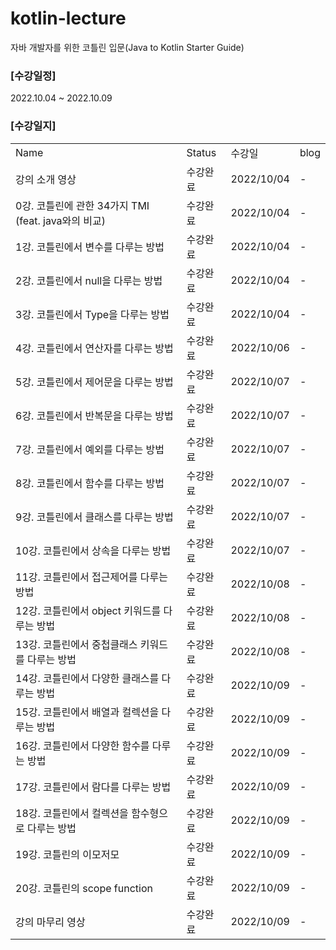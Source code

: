 # kotlin-lecture
자바 개발자를 위한 코틀린 입문(Java to Kotlin Starter Guide)

### [수강일정]
2022.10.04 ~ 2022.10.09

### [수강일지]
| | | | |
|-|-|-|-|
|Name|Status|수강일|blog|
|강의 소개 영상|수강완료|2022/10/04|-|
|0강. 코틀린에 관한 34가지 TMI (feat. java와의 비교)|수강완료|2022/10/04|-|
|1강. 코틀린에서 변수를 다루는 방법|수강완료|2022/10/04|-|
|2강. 코틀린에서 null을 다루는 방법|수강완료|2022/10/04|-|
|3강. 코틀린에서 Type을 다루는 방법|수강완료|2022/10/04|-|
|4강. 코틀린에서 연산자를 다루는 방법|수강완료|2022/10/06|-|
|5강. 코틀린에서 제어문을 다루는 방법|수강완료|2022/10/07|-|
|6강. 코틀린에서 반복문을 다루는 방법|수강완료|2022/10/07|-|
|7강. 코틀린에서 예외를 다루는 방법|수강완료|2022/10/07|-|
|8강. 코틀린에서 함수를 다루는 방법|수강완료|2022/10/07|-|
|9강. 코틀린에서 클래스를 다루는 방법|수강완료|2022/10/07|-|
|10강. 코틀린에서 상속을 다루는 방법|수강완료|2022/10/07|-|
|11강. 코틀린에서 접근제어를 다루는 방법|수강완료|2022/10/08|-|
|12강. 코틀린에서 object 키워드를 다루는 방법|수강완료|2022/10/08|-|
|13강. 코틀린에서 중첩클래스 키워드를 다루는 방법|수강완료|2022/10/08|-|
|14강. 코틀린에서 다양한 클래스를 다루는 방법|수강완료|2022/10/09|-|
|15강. 코틀린에서 배열과 컬렉션을 다루는 방법|수강완료|2022/10/09|-|
|16강. 코틀린에서 다양한 함수를 다루는 방법|수강완료|2022/10/09|-|
|17강. 코틀린에서 람다를 다루는 방법|수강완료|2022/10/09|-|
|18강. 코틀린에서 컬렉션을 함수형으로 다루는 방법|수강완료|2022/10/09|-|
|19강. 코틀린의 이모저모|수강완료|2022/10/09|-|
|20강. 코틀린의 scope function|수강완료|2022/10/09|-|
|강의 마무리 영상|수강완료|2022/10/09|-|
